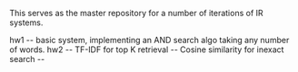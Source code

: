 This serves as the master repository for a number of iterations of IR systems.

hw1 -- basic system, implementing an AND search algo taking any number of words.
hw2 -- TF-IDF for top K retrieval 
	-- Cosine similarity for inexact search
	-- 

